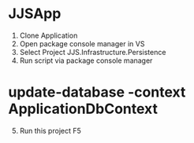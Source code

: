 # JJSApp
1. Clone Application
2. Open package console manager in VS
3. Select Project JJS.Infrastructure.Persistence
4. Run script via package console manager
  # update-database -context ApplicationDbContext
5. Run this project F5 


